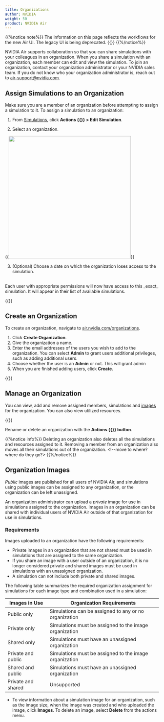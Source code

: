 ```yaml
---
title: Organizations
author: NVIDIA
weight: 50
product: NVIDIA Air
---
```

{{%notice note%}}
The information on this page reflects the workflows for the new Air UI. The legacy UI is being deprecated. {{<link title="Organizations (Legacy)" text="View documentation for the legacy UI">}}
{{%/notice%}}

NVIDIA Air supports collaboration so that you can share simulations with your colleagues in an organization. When you share a simulation with an organization, each member can edit and view the simulation. To join an organization, contact your organization administrator or your NVIDIA sales team. If you do not know who your organization administrator is, reach out to air-support@nvidia.com.

## Assign Simulations to an Organization

Make sure you are a member of an organization before attempting to assign a simulation to it. To assign a simulation to an organization:

1. From [Simulations](https://air.nvidia.com/simulations), click **Actions {{<img src="/images/guides/nvidia-air/ActionsButton.png" alt="">}} > Edit Simulation**.

2. Select an organization.

{{<img src="/images/guides/nvidia-air/EditSim.png" alt="" width="400px">}}

3. (Optional) Choose a date on which the organization loses access to the simulation.
<br>
Each user with appropriate permissions will now have access to this _exact_ simulation. It will appear in their list of available simulations.

{{<img src="/images/guides/nvidia-air/SimulationOrganization.png" alt="" >}}

## Create an Organization

To create an organization, navigate to [air.nvidia.com/organizations](https://air.nvidia.com/organizations).

1. Click **Create Organization**.
2. Give the organization a name.
3. Enter the email addresses of the users you wish to add to the organization. You can select **Admin** to grant users additional privileges, such as adding additional users.
4. Choose whether the user is an **Admin** or not. This will grant admin 
5. When you are finished adding users, click **Create**. 

{{<img src="/images/guides/nvidia-air/CreateOrganization.png" alt="">}}

## Manage an Organization

You can view, add and remove assigned members, simulations and [images](#organization-images) for the organization. You can also view utilized resources.

{{<img src="/images/guides/nvidia-air/OrganizationMembers.png" alt="">}}

Rename or delete an organization with the **Actions {{<img src="/images/guides/nvidia-air/ActionsButton.png" alt="">}} button**.

{{%notice info%}}
Deleting an organization also deletes all the simulations and resources assigned to it. Removing a member from an organization also moves all their simulations out of the organization. <!--move to where? where do they go?>
{{%/notice%}}


## Organization Images

_Public_ images are published for all users of NVIDIA Air, and simulations using public images can be assigned to any organization, or the organization can be left unassigned.

An organization administrator can upload a _private_ image for use in simulations assigned to the organization. Images in an organization can be shared with individual users of NVIDIA Air outside of that organization for use in simulations.

### Requirements

Images uploaded to an organization have the following requirements:

- Private images in an organization that are not shared must be used in simulations that are assigned to the same organization.
- If you share an image with a user outside of an organization, it is no longer considered private and shared images must be used in simulations with an unassigned organization.
- A simulation can not include both private and shared images.

The following table summarizes the required organization assignment for simulations for each image type and combination used in a simulation:

| Images in Use | Organization Requirements |
| ------ | --------- |
| Public only | Simulations can be assigned to any or no organization | 
| Private only | Simulations must be assigned to the image organization |
| Shared only | Simulations must have an unassigned organization | 
| Private and public | Simulations must be assigned to the image organization |
| Shared and public | Simulations must have an unassigned organization |
| Private and shared | Unsupported |


- To view information about a simulation image for an organization, such as the image size, when the image was created and who uploaded the image, click **Images**. To delete an image, select **Delete** from the actions menu.
